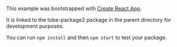 This example was bootstrapped with [Create React App](https://github.com/facebook/create-react-app).

It is linked to the tobe-package2 package in the parent directory for development purposes.

You can run `npm install` and then `npm start` to test your package.
